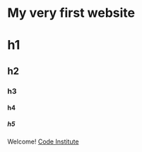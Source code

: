 # My very first website

# h1
## h2
### h3
#### h4
##### h5

Welcome! [Code Institute](https://codeinstitute.net)



